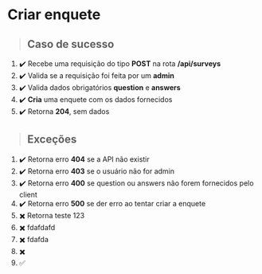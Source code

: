 # Criar enquete

> ## Caso de sucesso

1. ✔️ Recebe uma requisição do tipo **POST** na rota **/api/surveys**
2. ✔️ Valida se a requisição foi feita por um **admin**
3. ✔️ Valida dados obrigatórios **question** e **answers**
4. ✔️ **Cria** uma enquete com os dados fornecidos
5. ✔️ Retorna **204**, sem dados

> ## Exceções

1. ✔️ Retorna erro **404** se a API não existir
2. ✔️ Retorna erro **403** se o usuário não for admin
3. ✔️ Retorna erro **400** se question ou answers não forem fornecidos pelo client
4. ✔️ Retorna erro **500** se der erro ao tentar criar a enquete
5. ✖️ Retorna teste 123
1. ✖️ fdafdafd
1. ✖️ fdafda
1. ✖️
1. ✅